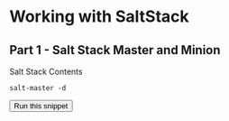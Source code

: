# Working with SaltStack
## Part 1 - Salt Stack Master and Minion

Salt Stack Contents

```
salt-master -d
```
<button type="button" class="btn btn-primary btn-sm" onclick="runSnippetInTab('linux1', 1)">Run this snippet</button>

